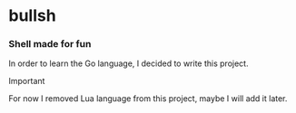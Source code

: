# bullsh
### Shell made for fun

In order to learn the Go language, I decided to write this project.

> [!IMPORTANT]
> For now I removed Lua language from this project, maybe I will add it later.
